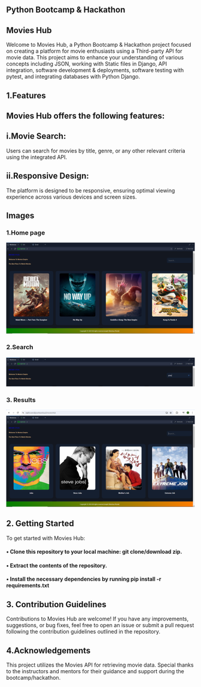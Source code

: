 
## Python Bootcamp & Hackathon
## Movies Hub
Welcome to Movies Hub, a Python Bootcamp & Hackathon project focused on creating a platform for movie enthusiasts using a Third-party API for movie data. This project aims to enhance your understanding of various concepts including JSON, working with Static files in Django, API integration, software development & deployments, software testing with pytest, and integrating databases with Python Django.

## 1.Features
##  Movies Hub offers the following features:
##  i.Movie Search: 
Users can search for movies by title, genre, or any other relevant criteria using the integrated API.
## ii.Responsive Design:
The platform is designed to be responsive, ensuring optimal viewing experience across various devices and screen sizes.

## Images
### 1.Home page
![login](https://github.com/josefwambua/moviesHub/blob/main/Screenshots/homepage.PNG?raw=true)

### 2.Search
![login](https://github.com/josefwambua/moviesHub/blob/main/Screenshots/srch.PNG?raw=true)

### 3. Results
![login](https://github.com/josefwambua/moviesHub/blob/main/Screenshots/searched.PNG?raw=true)

## 2. Getting Started
To get started with Movies Hub:
#### •	Clone this repository to your local machine: git clone/download zip.
#### •	Extract the contents of the repository.
#### •	Install the necessary dependencies by running pip install -r requirements.txt

## 3. Contribution Guidelines
Contributions to Movies Hub are welcome! If you have any improvements, suggestions, or bug fixes, feel free to open an issue or submit a pull request following the contribution guidelines outlined in the repository.

## 4.Acknowledgements
This project utilizes the Movies API for retrieving movie data.
Special thanks to the instructors and mentors for their guidance and support during the bootcamp/hackathon.
